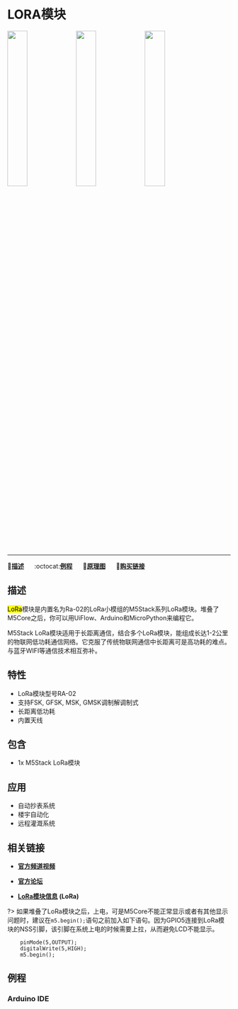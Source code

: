 # LORA模块

<img src="assets/img/product_pics/module/module_lora_01.png" width="30%" height="30%"> <img src="assets/img/product_pics/module/module_lora_02.png" width="30%" height="30%"> <img src="assets/img/product_pics/module/module_lora_03.png" width="30%" height="30%">

***

:memo:**[描述](#描述)**&nbsp;&nbsp;&nbsp;&nbsp;&nbsp;&nbsp;:octocat:**[例程](#例程)**&nbsp;&nbsp;&nbsp;&nbsp;&nbsp;&nbsp;:electric_plug:**[原理图](#原理图)**&nbsp;&nbsp;&nbsp;&nbsp;&nbsp;&nbsp;🛒**[购买链接](https://item.taobao.com/item.htm?spm=a1z10.5-c.w4002-1172588093.70.6c2275f4nUJEfh&id=559302217850)**

## 描述

<mark>LoRa</mark>模块是内置名为Ra-02的LoRa小模组的M5Stack系列LoRa模块。堆叠了M5Core之后，你可以用UiFlow、Arduino和MicroPython来编程它。

M5Stack LoRa模块适用于长距离通信，结合多个LoRa模块，能组成长达1-2公里的物联网低功耗通信网络。它克服了传统物联网通信中长距离可是高功耗的难点。与蓝牙WIFI等通信技术相互弥补。

## 特性

-  LoRa模块型号RA-02
-  支持FSK, GFSK, MSK, GMSK调制解调制式
-  长距离低功耗
-  内置天线

## 包含

-  1x M5Stack LoRa模块

## 应用

-  自动抄表系统
-  楼宇自动化
-  远程灌溉系统

## 相关链接

- **[官方频道视频](https://i.youku.com/i/UNjE1ODA2MzE0OA==?spm=a2hzp.8253869.0.0)**

- **[官方论坛](http://forum.m5stack.com/)**

- **[LoRa模块信息](http://wiki.ai-thinker.com/lora) (LoRa)**

?> 如果堆叠了LoRa模块之后，上电，可是M5Core不能正常显示或者有其他显示问题时，建议在`m5.begin();`语句之前加入如下语句。因为GPIO5连接到LoRa模块的NSS引脚，该引脚在系统上电的时候需要上拉，从而避免LCD不能显示。

```arduino
    pinMode(5,OUTPUT);
    digitalWrite(5,HIGH);
    m5.begin();
```

## 例程

### Arduino IDE



<!-- ## 原理图 -->
